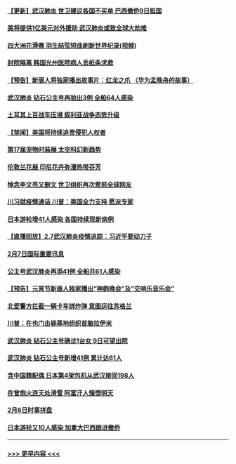 #### [【更新】武汉肺炎 世卫建议各国不买单 巴西撤侨9日抵国](../pages/prog202/a102770740.md?t=02081411) 
#### [美将提供1亿美元对外援助 武汉肺炎或致全球大劫难](../pages/prog202/a102772361.md?t=02081411) 
#### [四大洲花滑赛 羽生结弦短曲刷新世界纪录(视频)](../pages/prog202/a102772341.md?t=02081411) 
#### [封院隔离 韩国光州医院病人丢纸条求救](../pages/prog202/a102772282.md?t=02081411) 
#### [【预告】新唐人将独家播出故事片：红龙之爪 （华为孟晚舟的故事）](../pages/prog202/a102767728.md?t=02081411) 
#### [武汉肺炎 钻石公主号再验出3例 全船64人感染](../pages/prog202/a102771726.md?t=02081411) 
#### [土耳其上百战车压境 叙利亚战争态势升级](../pages/prog202/a102772132.md?t=02081411) 
#### [【禁闻】美国将持续追责侵犯人权者](../pages/prog202/a102772042.md?t=02081411) 
#### [第17届宠物时装展 太空科幻新趋势](../pages/prog202/a102772033.md?t=02081411) 
#### [伦敦兰花展 印尼花卉弥漫热带芬芳](../pages/prog202/a102772026.md?t=02081411) 
#### [悼念李文亮又删文 世卫组织再次惹怒全球网友](../pages/prog202/a102771968.md?t=02081411) 
#### [川习就疫情通话 川普：美国全力支持 愿派专家](../pages/prog202/a102771930.md?t=02081411) 
#### [日本游轮增41人感染 各国持续现新病例](../pages/prog202/a102771912.md?t=02081411) 
#### [【直播回放】2.7武汉肺炎疫情追踪：习近平要动刀子](../pages/prog202/a102771649.md?t=02081411) 
#### [2月7日国际重要讯息](../pages/prog202/a102771747.md?t=02081411) 
#### [公主号武汉肺炎再添41例 全船共61人感染](../pages/prog202/a102771703.md?t=02081411) 
#### [【预告】元宵节新唐人独家播出“神韵晚会”及“交响乐音乐会”](../pages/prog202/a102767674.md?t=02081411) 
#### [北爱警方拦截一辆卡车绑炸弹 意图运往苏格兰](../pages/prog202/a102771609.md?t=02081411) 
#### [川普：在也门击毙基地组织首脑拉伊米](../pages/prog202/a102771528.md?t=02081411) 
#### [武汉肺炎 钻石公主号确诊1台女 9日可望出院](../pages/prog202/a102771518.md?t=02081411) 
#### [武汉肺炎 钻石公主号新增41例 累计达61人](../pages/prog202/a102771486.md?t=02081411) 
#### [含中国籍配偶 日本第4架包机从武汉接回198人](../pages/prog202/a102771472.md?t=02081411) 
#### [在曾炮火连天处滑雪 阿富汗人憧憬明天](../pages/prog202/a102771290.md?t=02081411) 
#### [2月6日时事拼盘](../pages/prog202/a102771225.md?t=02081411) 
#### [日本游轮又10人感染 加拿大巴西跟进撤侨](../pages/prog202/a102771084.md?t=02081411) 

----
#### [ >>> 更早内容 <<< ](../indexes/prog202-earlier.md)
